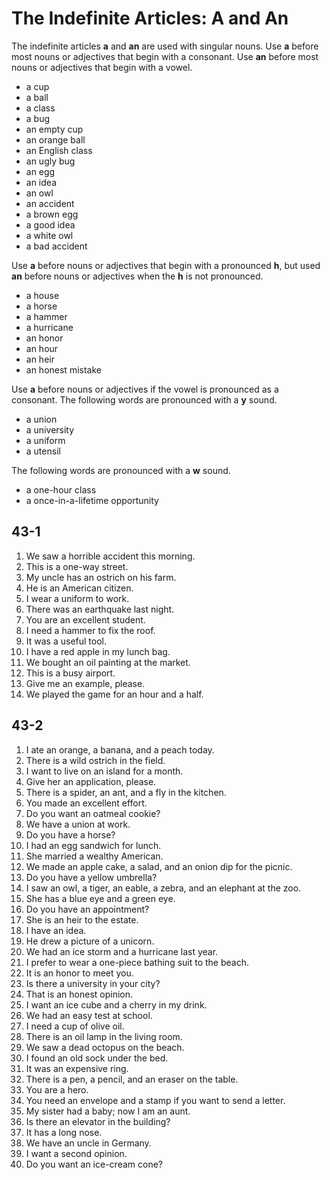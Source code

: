 # The Indefinite Articles: A and An

The indefinite articles **a** and **an** are used with singular nouns. Use **a** before most nouns or adjectives that begin with a consonant. Use **an** before most nouns or adjectives that begin with a vowel.
- a cup
- a ball
- a class
- a bug
- an empty cup
- an orange ball
- an English class
- an ugly bug
- an egg
- an idea
- an owl
- an accident
- a brown egg
- a good idea
- a white owl
- a bad accident

Use **a** before nouns or adjectives that begin with a pronounced **h**, but used **an** before nouns or adjectives when the **h** is not pronounced.
- a house
- a horse
- a hammer
- a hurricane
- an honor
- an hour
- an heir
- an honest mistake

Use **a** before nouns or adjectives if the vowel is pronounced as a consonant. The following words are pronounced with a **y** sound.
- a union
- a university
- a uniform
- a utensil

The following words are pronounced with a **w** sound.
- a one-hour class
- a once-in-a-lifetime opportunity

## 43-1

1. We saw a horrible accident this morning.
1. This is a one-way street.
1. My uncle has an ostrich on his farm.
1. He is an American citizen.
1. I wear a uniform to work.
1. There was an earthquake last night.
1. You are an excellent student.
1. I need a hammer to fix the roof.
1. It was a useful tool.
1. I have a red apple in my lunch bag.
1. We bought an oil painting at the market.
1. This is a busy airport.
1. Give me an example, please.
1. We played the game for an hour and a half.

## 43-2

1. I ate an orange, a banana, and a peach today.
1. There is a wild ostrich in the field.
1. I want to live on an island for a month.
1. Give her an application, please.
1. There is a spider, an ant, and a fly in the kitchen.
1. You made an excellent effort.
1. Do you want an oatmeal cookie?
1. We have a union at work.
1. Do you have a horse?
1. I had an egg sandwich for lunch.
1. She married a wealthy American.
1. We made an apple cake, a salad, and an onion dip for the picnic.
1. Do you have a yellow umbrella?
1. I saw an owl, a tiger, an eable, a zebra, and an elephant at the zoo.
1. She has a blue eye and a green eye.
1. Do you have an appointment?
1. She is an heir to the estate.
1. I have an idea.
1. He drew a picture of a unicorn.
1. We had an ice storm and a hurricane last year.
1. I prefer to wear a one-piece bathing suit to the beach.
1. It is an honor to meet you.
1. Is there a university in your city?
1. That is an honest opinion.
1. I want an ice cube and a cherry in my drink.
1. We had an easy test at school.
1. I need a cup of olive oil.
1. There is an oil lamp in the living room.
1. We saw a dead octopus on the beach.
1. I found an old sock under the bed.
1. It was an expensive ring.
1. There is a pen, a pencil, and an eraser on the table.
1. You are a hero.
1. You need an envelope and a stamp if you want to send a letter.
1. My sister had a baby; now I am an aunt.
1. Is there an elevator in the building?
1. It has a long nose.
1. We have an uncle in Germany.
1. I want a second opinion.
1. Do you want an ice-cream cone?
